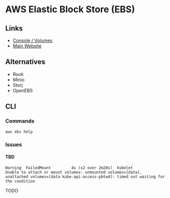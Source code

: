 # AWS Elastic Block Store (EBS)

<!--
gp2
-->

## Links

- [Console / Volumes](https://console.aws.amazon.com/ec2/v2/home?ad=c&cp=bn&p=ebs#Volumes:)
- [Main Website](https://aws.amazon.com/ebs/)

## Alternatives

- Rook
- Minio
- Storj
- OpenEBS

## CLI

### Commands

```sh
aws ebs help
```

### Issues

#### TBD

```log
Warning  FailedMount         4s (x2 over 2m20s)  kubelet                  Unable to attach or mount volumes: unmounted volumes=[data], unattached volumes=[data kube-api-access-pbtw4]: timed out waiting for the condition
```

TODO

